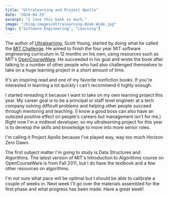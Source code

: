 ```yaml
---
title: "Ultralearning and Project Apollo"
date: "2024-04-25"
excerpt: "I love this book so much."
image: "/blog-images/Ultralearning-Book-Wide.jpg"
tags: ["Software Engineering", "Learning"]
---
```


The author of [Ultralearning](https://www.amazon.com/dp/006285268X), Scott Young, started by doing what he called the [MIT Challenge](https://www.scotthyoung.com/blog/myprojects/mit-challenge-2/). He aimed to finish the four year MIT software engineering curriculum in 12 months on his own, using resources such as MIT's [OpenCourseWare](https://ocw.mit.edu/). He succeeded in his goal and wrote the book after talking to a number of other people who had also challenged themselves to take on a huge learning project in a short amount of time.

It's an inspiring read and one of my favorite nonfiction books. If you're interested in learning a lot quickly I can't recommend it highly enough.

I started rereading it because I want to take on my own learning project this year. My career goal is to be a principal or staff level engineer at a tech company solving difficult problems and helping other people succeed through mentoring and teaching. (I know a good boss can also have an outsized positive effect on people's careers but management isn't for me.) Right now I'm a midlevel developer, so my ultralearning project for this year is to develop the skills and knowledge to move into more senior roles.

I'm calling it Project Apollo because I've played way, way too much Horizon Zero Dawn.

The first subject matter I'm going to study is Data Structures and Algorithms. The latest version of MIT's Introduction to Algorithms course on OpenCourseWare is from Fall 2011, but I do have the textbook and a few other resources on algorithms.

I'm not sure what pace will be optimal but I should be able to calibrate a couple of weeks in. Next week I'll go over the materials assembled for the first phase and what progress has been made. Have a great week!
